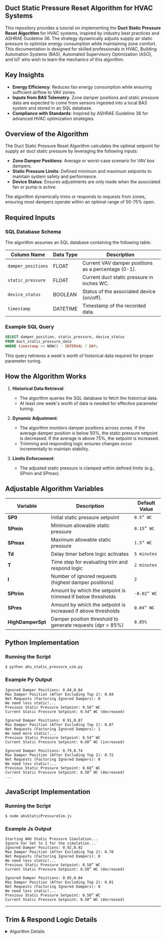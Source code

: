 ## Duct Static Pressure Reset Algorithm for HVAC Systems

This repository provides a tutorial on implementing the **Duct Static Pressure Reset Algorithm** for HVAC systems, inspired by industry best practices and ASHRAE Guideline 36. The strategy dynamically adjusts supply air static pressure to optimize energy consumption while maintaining zone comfort. This documentation is designed for skilled professionals in HVAC, Building Automation Systems (BAS), Automated Supervisory Optimization (ASO), and IoT who wish to learn the mechanics of this algorithm.

## Key Insights
- **Energy Efficiency**: Reduces fan energy consumption while ensuring sufficient airflow to VAV zones.
- **Inputs from BAS Telemetry**: Zone damper positions and static pressure data are expected to come from sensors ingested into a local BAS system and stored in an SQL database.
- **Compliance with Standards**: Inspired by ASHRAE Guideline 36 for advanced HVAC optimization strategies.

## Overview of the Algorithm
The Duct Static Pressure Reset Algorithm calculates the optimal setpoint for supply air duct static pressure by leveraging the following inputs:
- **Zone Damper Positions**: Average or worst-case scenario for VAV box dampers.
- **Static Pressure Limits**: Defined minimum and maximum setpoints to maintain system safety and performance.
- **Device Status**: Ensures adjustments are only made when the associated fan or pump is active.

The algorithm dynamically trims or responds to requests from zones, ensuring most dampers operate within an optimal range of 50-75% open.

## Required Inputs
### SQL Database Schema
The algorithm assumes an SQL database containing the following table:

| Column Name           | Data Type | Description                                              |
|-----------------------|-----------|----------------------------------------------------------|
| `damper_positions`    | FLOAT     | Current VAV damper positions as a percentage (0-1).      |
| `static_pressure`     | FLOAT     | Current duct static pressure in inches WC.               |
| `device_status`       | BOOLEAN   | Status of the associated device (on/off).                |
| `timestamp`           | DATETIME  | Timestamp of the recorded data.                          |

### Example SQL Query
```sql
SELECT damper_position, static_pressure, device_status
FROM duct_static_pressure_data
WHERE timestamp >= NOW() - INTERVAL 7 DAY;
```
This query retrieves a week's worth of historical data required for proper parameter tuning.

## How the Algorithm Works
1. **Historical Data Retrieval**:
   - The algorithm queries the SQL database to fetch the historical data.
   - At least one week's worth of data is needed for effective parameter tuning.

2. **Dynamic Adjustment**:
   - The algorithm monitors damper positions across zones. If the average damper position is below 50%, the static pressure setpoint is decreased. If the average is above 75%, the setpoint is increased.
   - Trimming and responding logic ensures changes occur incrementally to maintain stability.

3. **Limits Enforcement**:
   - The adjusted static pressure is clamped within defined limits (e.g., SPmin and SPmax).

## Adjustable Algorithm Variables

| Variable             | Description                                                    | Default Value         |
|----------------------|----------------------------------------------------------------|-----------------------|
| **SP0**              | Initial static pressure setpoint                               | `0.5” WC`            |
| **SPmin**            | Minimum allowable static pressure                              | `0.15” WC`           |
| **SPmax**            | Maximum allowable static pressure                              | `1.5” WC`            |
| **Td**               | Delay timer before logic activates                             | `5 minutes`          |
| **T**                | Time step for evaluating trim and respond logic                | `2 minutes`          |
| **I**                | Number of ignored requests (highest damper positions)          | `2`                  |
| **SPtrim**           | Amount by which the setpoint is trimmed if below thresholds    | `-0.02” WC`          |
| **SPres**            | Amount by which the setpoint is increased if above thresholds  | `0.04” WC`           |
| **HighDamperSpt**    | Damper position threshold to generate requests (dpr > 85%)     | `0.85%`              |


## Python Implementation

### Running the Script
```bash
$ python ahu_static_pressure_sim.py
```

### Example Py Output
```
Ignored Damper Positions: 0.84,0.84
Max Damper Position (After Excluding Top 2): 0.84
Net Requests (Factoring Ignored Dampers): 0
We need less static!...
Previous Static Pressure Setpoint: 0.56” WC
Current Static Pressure Setpoint: 0.54” WC (decreased)

Ignored Damper Positions: 0.91,0.87
Max Damper Position (After Excluding Top 2): 0.87
Net Requests (Factoring Ignored Dampers): 1
We need more static!...
Previous Static Pressure Setpoint: 0.54” WC
Current Static Pressure Setpoint: 0.60” WC (increased)

Ignored Damper Positions: 0.79,0.74
Max Damper Position (After Excluding Top 2): 0.72
Net Requests (Factoring Ignored Dampers): 0
We need less static!...
Previous Static Pressure Setpoint: 0.60” WC
Current Static Pressure Setpoint: 0.58” WC (decreased)
...
```

## JavaScript Implementation

### Running the Script
```bash
$ node ahuStaticPressureSim.js 
```

### Example Js Output
```
Starting AHU Static Pressure Simulation...
Ignore Var Set to 2 for the simulation...
Ignored Damper Positions: 0.92,0.92
Max Damper Position (After Excluding Top 2): 0.78
Net Requests (Factoring Ignored Dampers): 0
We need less static!...
Previous Static Pressure Setpoint: 0.50” WC
Current Static Pressure Setpoint: 0.50” WC (decreased)

Ignored Damper Positions: 0.85,0.84
Max Damper Position (After Excluding Top 2): 0.81
Net Requests (Factoring Ignored Dampers): 0
We need less static!...
Previous Static Pressure Setpoint: 0.50” WC
Current Static Pressure Setpoint: 0.50” WC (decreased)
```

---

## Trim & Respond Logic Details

<details>
  <summary>Algorithm Details</summary>

### Aim
Reduce fan energy consumption by dynamically adjusting duct static pressure setpoints.

### Level of Complexity
(High)

### Potential Savings
(High)

### Process
The algorithm evaluates VAV box damper positions across zones. If the average damper position is:
- **Below 50%**: Decrease static pressure setpoint.
- **Above 75%**: Increase static pressure setpoint.

Adjustments occur incrementally to maintain system stability, with limits enforced to prevent excessive changes.

---

## Data Model in Haystack

**Note:** The algorithm requires proper Haystack markers and tags for AHU leaving air duct static pressure and **ALL** VAV box air damper commands associated with that AHU within the duct system.

| **Point Name**                           | **navName**             | **Marker Tags in Haystack**                     |
|------------------------------------------|-------------------------|------------------------------------------------|
| **AHU Leaving Air Duct Static Pressure** | `ahuDuctStaticPress`    | `ahu`, `duct`, `static`, `pressure`, `sensor`  |
| **AHU Leaving Air Duct Static Pressure Setpoint** | `ahuDuctStaticPressSp` | `ahu`, `duct`, `static`, `pressure`, `sp`      |
| **VAV Box Air Damper Command**           | `vavAirDamperCmd`       | `vav`, `air`, `damper`, `cmd`                  |


</details>
